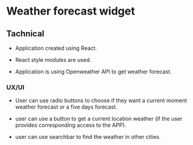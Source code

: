 # Weather forecast widget

## Tachnical 
- Application created using React.

- React style modules are used.

- Application is using Openweather API to get weather forecast.


### UX/UI

- User can use radio buttons to choose if they want a current moment weather forecast or a five days forecast.

- user can use a button to get a current location weather (if the user provides corresponding access to the APP).

- user can use searchbar to find the weather in other cities.